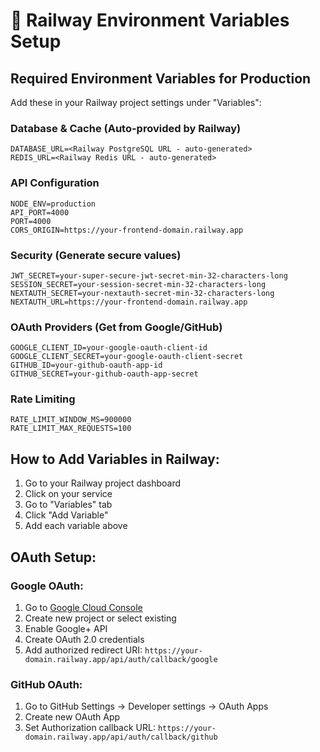 # 🚀 Railway Environment Variables Setup

## Required Environment Variables for Production

Add these in your Railway project settings under "Variables":

### Database & Cache (Auto-provided by Railway)
```
DATABASE_URL=<Railway PostgreSQL URL - auto-generated>
REDIS_URL=<Railway Redis URL - auto-generated>
```

### API Configuration
```
NODE_ENV=production
API_PORT=4000
PORT=4000
CORS_ORIGIN=https://your-frontend-domain.railway.app
```

### Security (Generate secure values)
```
JWT_SECRET=your-super-secure-jwt-secret-min-32-characters-long
SESSION_SECRET=your-session-secret-min-32-characters-long
NEXTAUTH_SECRET=your-nextauth-secret-min-32-characters-long
NEXTAUTH_URL=https://your-frontend-domain.railway.app
```

### OAuth Providers (Get from Google/GitHub)
```
GOOGLE_CLIENT_ID=your-google-oauth-client-id
GOOGLE_CLIENT_SECRET=your-google-oauth-client-secret
GITHUB_ID=your-github-oauth-app-id
GITHUB_SECRET=your-github-oauth-app-secret
```

### Rate Limiting
```
RATE_LIMIT_WINDOW_MS=900000
RATE_LIMIT_MAX_REQUESTS=100
```

## How to Add Variables in Railway:

1. Go to your Railway project dashboard
2. Click on your service
3. Go to "Variables" tab
4. Click "Add Variable"
5. Add each variable above

## OAuth Setup:

### Google OAuth:
1. Go to [Google Cloud Console](https://console.cloud.google.com/)
2. Create new project or select existing
3. Enable Google+ API
4. Create OAuth 2.0 credentials
5. Add authorized redirect URI: `https://your-domain.railway.app/api/auth/callback/google`

### GitHub OAuth:
1. Go to GitHub Settings → Developer settings → OAuth Apps
2. Create new OAuth App
3. Set Authorization callback URL: `https://your-domain.railway.app/api/auth/callback/github`
